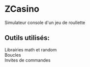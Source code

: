 # ZCasino
Simulateur console d'un jeu de roullette  

## Outils utilisés:  
Librairies math et random  
Boucles  
Invites de commandes  
